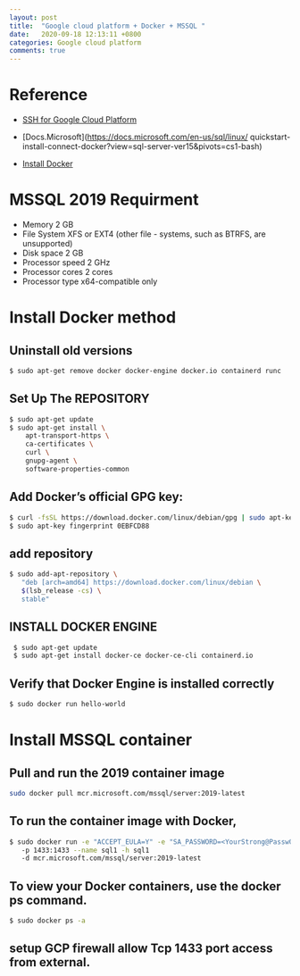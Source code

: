 ```yaml
---
layout: post
title:  "Google cloud platform + Docker + MSSQL "
date:   2020-09-18 12:13:11 +0800
categories: Google cloud platform
comments: true
---
```

# Reference
- [SSH for Google Cloud Platform](https://chrome.google.com/webstore/detail/ssh-for-google-cloud-plat/ojilllmhjhibplnppnamldakhpmdnibd)
  
- [Docs.Microsoft](https://docs.microsoft.com/en-us/sql/linux/
quickstart-install-connect-docker?view=sql-server-ver15&pivots=cs1-bash)

- [Install Docker](https://docs.docker.com/engine/install/)

# MSSQL 2019 Requirment 
- Memory	2 GB
- File System	XFS or EXT4 (other file - systems, such as BTRFS, are unsupported)
- Disk space	2 GB
- Processor speed	2 GHz
- Processor cores	2 cores
- Processor type	x64-compatible only

# Install Docker method
## Uninstall old versions
```bash
$ sudo apt-get remove docker docker-engine docker.io containerd runc
```
## Set Up The REPOSITORY

```bash
$ sudo apt-get update
$ sudo apt-get install \
    apt-transport-https \
    ca-certificates \
    curl \
    gnupg-agent \
    software-properties-common
```
## Add Docker’s official GPG key:
```bash
$ curl -fsSL https://download.docker.com/linux/debian/gpg | sudo apt-key add -
$ sudo apt-key fingerprint 0EBFCD88
```

## add repository
```bash
$ sudo add-apt-repository \
   "deb [arch=amd64] https://download.docker.com/linux/debian \
   $(lsb_release -cs) \
   stable"

```

## INSTALL DOCKER ENGINE
```bash
 $ sudo apt-get update
 $ sudo apt-get install docker-ce docker-ce-cli containerd.io
```

## Verify that Docker Engine is installed correctly

```bash
$ sudo docker run hello-world
```
# Install MSSQL container

## Pull and run the 2019 container image
```bash
sudo docker pull mcr.microsoft.com/mssql/server:2019-latest
```

## To run the container image with Docker, 
```bash
$ sudo docker run -e "ACCEPT_EULA=Y" -e "SA_PASSWORD=<YourStrong@Passw0rd>" 
   -p 1433:1433 --name sql1 -h sql1 
   -d mcr.microsoft.com/mssql/server:2019-latest
```

## To view your Docker containers, use the docker ps command.
```bash
$ sudo docker ps -a
```

## setup  GCP firewall  allow Tcp 1433 port access from external.